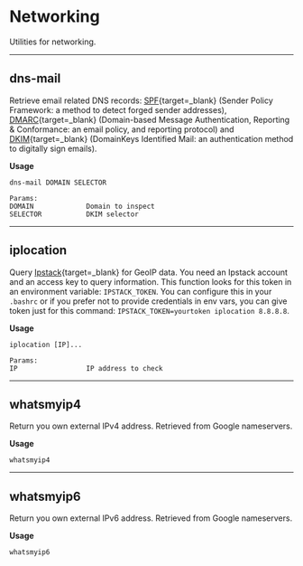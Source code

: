 # Networking

Utilities for networking.

---

## dns-mail

Retrieve email related DNS records: [SPF](https://en.wikipedia.org/wiki/Sender_Policy_Framework){target=\_blank} (Sender Policy Framework: a method to detect forged sender addresses), [DMARC](https://dmarc.org/){target=\_blank} (Domain-based Message Authentication, Reporting & Conformance: an email policy, and reporting protocol) and [DKIM](https://en.wikipedia.org/wiki/DomainKeys_Identified_Mail){target=\_blank} (DomainKeys Identified Mail: an authentication method to digitally sign emails).

**Usage**

```
dns-mail DOMAIN SELECTOR

Params:
DOMAIN             Domain to inspect
SELECTOR           DKIM selector
```

---

## iplocation

Query [Ipstack](https://ipstack.com/){target=\_blank} for GeoIP data.
You need an Ipstack account and an access key to query information.
This function looks for this token in an environment variable: `IPSTACK_TOKEN`.
You can configure this in your `.bashrc` or if you prefer not to provide credentials in env vars, you can give token just for this command: `IPSTACK_TOKEN=yourtoken iplocation 8.8.8.8`.

**Usage**

```
iplocation [IP]...

Params:
IP                 IP address to check
```

---

## whatsmyip4

Return you own external IPv4 address. Retrieved from Google nameservers.

**Usage**

```
whatsmyip4
```

---

## whatsmyip6

Return you own external IPv6 address. Retrieved from Google nameservers.

**Usage**

```
whatsmyip6
```
